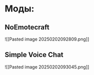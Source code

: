 # Моды:
## NoEmotecraft
![[Pasted image 20250202092809.png]]
## Simple Voice Chat
![[Pasted image 20250202093045.png]]